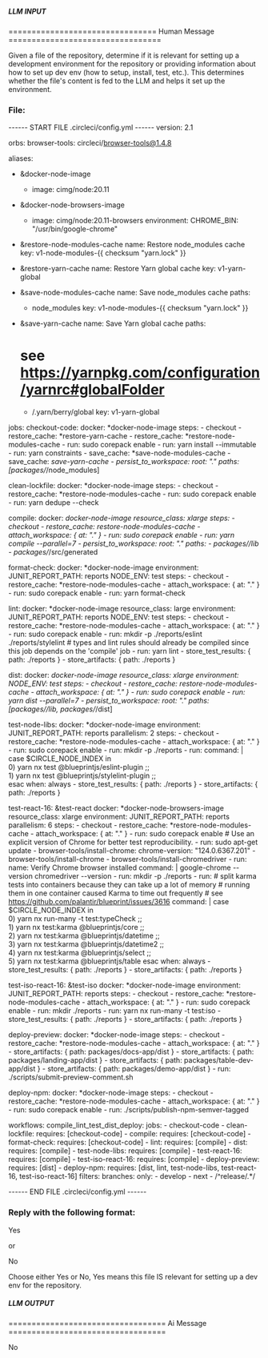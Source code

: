 ##### LLM INPUT #####
================================ Human Message =================================

Given a file of the repository, determine if it is relevant for setting up a development environment for the repository or providing information about how to set up dev env (how to setup, install, test, etc.). This determines whether the file's content is fed to the LLM and helps it set up the environment.

### File:
------ START FILE .circleci/config.yml ------
version: 2.1

orbs:
  browser-tools: circleci/browser-tools@1.4.8

aliases:
  - &docker-node-image
    - image: cimg/node:20.11

  - &docker-node-browsers-image
    - image: cimg/node:20.11-browsers
      environment:
        CHROME_BIN: "/usr/bin/google-chrome"

  - &restore-node-modules-cache
    name: Restore node_modules cache
    key: v1-node-modules-{{ checksum "yarn.lock" }}

  - &restore-yarn-cache
    name: Restore Yarn global cache
    key: v1-yarn-global

  - &save-node-modules-cache
    name: Save node_modules cache
    paths:
      - node_modules
    key: v1-node-modules-{{ checksum "yarn.lock" }}

  - &save-yarn-cache
    name: Save Yarn global cache
    paths:
      # see https://yarnpkg.com/configuration/yarnrc#globalFolder
      - /.yarn/berry/global
    key: v1-yarn-global

jobs:
  checkout-code:
    docker: *docker-node-image
    steps:
      - checkout
      - restore_cache: *restore-yarn-cache
      - restore_cache: *restore-node-modules-cache
      - run: sudo corepack enable
      - run: yarn install --immutable
      - run: yarn constraints
      - save_cache: *save-node-modules-cache
      - save_cache: *save-yarn-cache
      - persist_to_workspace:
          root: "."
          paths: [packages/*/node_modules]

  clean-lockfile:
    docker: *docker-node-image
    steps:
      - checkout
      - restore_cache: *restore-node-modules-cache
      - run: sudo corepack enable
      - run: yarn dedupe --check

  compile:
    docker: *docker-node-image
    resource_class: xlarge
    steps:
      - checkout
      - restore_cache: *restore-node-modules-cache
      - attach_workspace: { at: "." }
      - run: sudo corepack enable
      - run: yarn compile --parallel=7
      - persist_to_workspace:
          root: "."
          paths:
            - packages/*/lib
            - packages/*/src/generated

  format-check:
    docker: *docker-node-image
    environment:
      JUNIT_REPORT_PATH: reports
      NODE_ENV: test
    steps:
      - checkout
      - restore_cache: *restore-node-modules-cache
      - attach_workspace: { at: "." }
      - run: sudo corepack enable
      - run: yarn format-check

  lint:
    docker: *docker-node-image
    resource_class: large
    environment:
      JUNIT_REPORT_PATH: reports
      NODE_ENV: test
    steps:
      - checkout
      - restore_cache: *restore-node-modules-cache
      - attach_workspace: { at: "." }
      - run: sudo corepack enable
      - run: mkdir -p ./reports/eslint ./reports/stylelint
      # types and lint rules should already be compiled since this job depends on the 'compile' job
      - run: yarn lint
      - store_test_results: { path: ./reports }
      - store_artifacts: { path: ./reports }

  dist:
    docker: *docker-node-image
    resource_class: xlarge
    environment:
      NODE_ENV: test
    steps:
      - checkout
      - restore_cache: *restore-node-modules-cache
      - attach_workspace: { at: "." }
      - run: sudo corepack enable
      - run: yarn dist --parallel=7
      - persist_to_workspace:
          root: "."
          paths: [packages/*/lib, packages/*/dist]

  test-node-libs:
    docker: *docker-node-image
    environment:
      JUNIT_REPORT_PATH: reports
    parallelism: 2
    steps:
      - checkout
      - restore_cache: *restore-node-modules-cache
      - attach_workspace: { at: "." }
      - run: sudo corepack enable
      - run: mkdir -p ./reports
      - run:
          command: |
            case $CIRCLE_NODE_INDEX in \
            0) yarn nx test @blueprintjs/eslint-plugin ;; \
            1) yarn nx test @blueprintjs/stylelint-plugin ;; \
            esac
          when: always
      - store_test_results: { path: ./reports }
      - store_artifacts: { path: ./reports }

  test-react-16: &test-react
    docker: *docker-node-browsers-image
    resource_class: xlarge
    environment:
      JUNIT_REPORT_PATH: reports
    parallelism: 6
    steps:
      - checkout
      - restore_cache: *restore-node-modules-cache
      - attach_workspace: { at: "." }
      - run: sudo corepack enable
      # Use an explicit version of Chrome for better test reproducibility.
      - run: sudo apt-get update
      - browser-tools/install-chrome:
          chrome-version: "124.0.6367.201"
      - browser-tools/install-chrome
      - browser-tools/install-chromedriver
      - run:
          name: Verify Chrome browser installed
          command: |
            google-chrome --version
            chromedriver --version
      - run: mkdir -p ./reports
      - run:
          # split karma tests into containers because they can take up a lot of memory
          # running them in one container caused Karma to time out frequently
          # see https://github.com/palantir/blueprint/issues/3616
          command: |
            case $CIRCLE_NODE_INDEX in \
            0) yarn nx run-many -t test:typeCheck ;; \
            1) yarn nx test:karma @blueprintjs/core ;; \
            2) yarn nx test:karma @blueprintjs/datetime ;; \
            3) yarn nx test:karma @blueprintjs/datetime2 ;; \
            4) yarn nx test:karma @blueprintjs/select ;; \
            5) yarn nx test:karma @blueprintjs/table
            esac
          when: always
      - store_test_results: { path: ./reports }
      - store_artifacts: { path: ./reports }

  test-iso-react-16: &test-iso
    docker: *docker-node-image
    environment:
      JUNIT_REPORT_PATH: reports
    steps:
      - checkout
      - restore_cache: *restore-node-modules-cache
      - attach_workspace: { at: "." }
      - run: sudo corepack enable
      - run: mkdir ./reports
      - run: yarn nx run-many -t test:iso
      - store_test_results: { path: ./reports }
      - store_artifacts: { path: ./reports }

  deploy-preview:
    docker: *docker-node-image
    steps:
      - checkout
      - restore_cache: *restore-node-modules-cache
      - attach_workspace: { at: "." }
      - store_artifacts: { path: packages/docs-app/dist }
      - store_artifacts: { path: packages/landing-app/dist }
      - store_artifacts: { path: packages/table-dev-app/dist }
      - store_artifacts: { path: packages/demo-app/dist }
      - run: ./scripts/submit-preview-comment.sh

  deploy-npm:
    docker: *docker-node-image
    steps:
      - checkout
      - restore_cache: *restore-node-modules-cache
      - attach_workspace: { at: "." }
      - run: sudo corepack enable
      - run: ./scripts/publish-npm-semver-tagged

workflows:
  compile_lint_test_dist_deploy:
    jobs:
      - checkout-code
      - clean-lockfile:
          requires: [checkout-code]
      - compile:
          requires: [checkout-code]
      - format-check:
          requires: [checkout-code]
      - lint:
          requires: [compile]
      - dist:
          requires: [compile]
      - test-node-libs:
          requires: [compile]
      - test-react-16:
          requires: [compile]
      - test-iso-react-16:
          requires: [compile]
      - deploy-preview:
          requires: [dist]
      - deploy-npm:
          requires: [dist, lint, test-node-libs, test-react-16, test-iso-react-16]
          filters:
            branches:
              only:
                - develop
                - next
                - /^release\/.*/

------ END FILE .circleci/config.yml ------

### Reply with the following format:

<rel>Yes</rel>

or

<rel>No</rel>

Choose either Yes or No, Yes means this file IS relevant for setting up a dev env for the repository.

##### LLM OUTPUT #####
================================== Ai Message ==================================

<rel>No</rel>